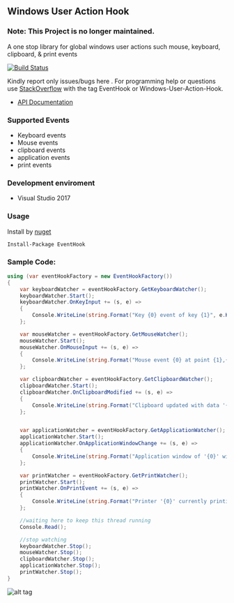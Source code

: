 ## Windows User Action Hook

### Note: This Project is no longer maintained. 

A one stop library for global windows user actions such mouse, keyboard, clipboard, &amp; print events

<a href="https://ci.appveyor.com/project/justcoding121/windows-user-action-hook">![Build Status](https://ci.appveyor.com/api/projects/status/htea647ukrgg4qcl?svg=true)</a>

Kindly report only issues/bugs here . For programming help or questions use [StackOverflow](http://stackoverflow.com/questions/tagged/windows-user-action-hook) with the tag EventHook or Windows-User-Action-Hook.

* [API Documentation](https://justcoding121.github.io/Windows-User-Action-Hook/docs/api/EventHook.html)

### Supported Events

* Keyboard events
* Mouse events
* clipboard events
* application events
* print events

### Development enviroment

* Visual Studio 2017

### Usage

Install by [nuget](https://www.nuget.org/packages/EventHook)

    Install-Package EventHook

### Sample Code:

```csharp
using (var eventHookFactory = new EventHookFactory())
{
    var keyboardWatcher = eventHookFactory.GetKeyboardWatcher();
    keyboardWatcher.Start();
    keyboardWatcher.OnKeyInput += (s, e) =>
    {
        Console.WriteLine(string.Format("Key {0} event of key {1}", e.KeyData.EventType, e.KeyData.Keyname));
    };

    var mouseWatcher = eventHookFactory.GetMouseWatcher();
    mouseWatcher.Start();
    mouseWatcher.OnMouseInput += (s, e) =>
    {
        Console.WriteLine(string.Format("Mouse event {0} at point {1},{2}", e.Message.ToString(), e.Point.x, e.Point.y));
    };

    var clipboardWatcher = eventHookFactory.GetClipboardWatcher();
    clipboardWatcher.Start();
    clipboardWatcher.OnClipboardModified += (s, e) =>
    {
        Console.WriteLine(string.Format("Clipboard updated with data '{0}' of format {1}", e.Data, e.DataFormat.ToString()));
    };


    var applicationWatcher = eventHookFactory.GetApplicationWatcher();
    applicationWatcher.Start();
    applicationWatcher.OnApplicationWindowChange += (s, e) =>
    {
        Console.WriteLine(string.Format("Application window of '{0}' with the title '{1}' was {2}", e.ApplicationData.AppName, e.ApplicationData.AppTitle, e.Event));
    };

    var printWatcher = eventHookFactory.GetPrintWatcher();
    printWatcher.Start();
    printWatcher.OnPrintEvent += (s, e) =>
    {
        Console.WriteLine(string.Format("Printer '{0}' currently printing {1} pages.", e.EventData.PrinterName, e.EventData.Pages));
    };

    //waiting here to keep this thread running           
    Console.Read();

    //stop watching
    keyboardWatcher.Stop();
    mouseWatcher.Stop();
    clipboardWatcher.Stop();
    applicationWatcher.Stop();
    printWatcher.Stop();
}
```

![alt tag](https://raw.githubusercontent.com/justcoding121/Windows-User-Action-Hook/develop/examples/EventHook.ConsoleApp.Example/Capture.PNG)
